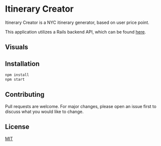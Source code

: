 # Itinerary Creator

Itinerary Creator is a NYC itinerary generator, based on user price point.

This application utilizes a Rails backend API, which can be found [here](https://github.com/leannemcabey/itinerary_creator_backend).

## Visuals

## Installation

```bash
npm install
npm start
```

## Contributing
Pull requests are welcome. For major changes, please open an issue first to discuss what you would like to change.

## License
[MIT](https://choosealicense.com/licenses/mit/)
